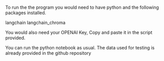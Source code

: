 To run the the program you would need to have python and the following packages installed.

langchain
langchain_chroma


You would also need your OPENAI Key, Copy and paste it in the script provided.

You can run the python notebook as usual. The data used for testing is already provided in the github repository